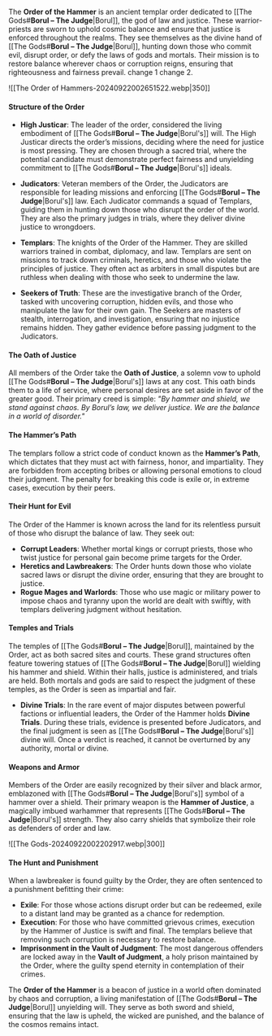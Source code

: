 The **Order of the Hammer** is an ancient templar order dedicated to [[The Gods#**Borul – The Judge**|Borul]], the god of law and justice. These warrior-priests are sworn to uphold cosmic balance and ensure that justice is enforced throughout the realms. They see themselves as the divine hand of [[The Gods#**Borul – The Judge**|Borul]], hunting down those who commit evil, disrupt order, or defy the laws of gods and mortals. Their mission is to restore balance wherever chaos or corruption reigns, ensuring that righteousness and fairness prevail. change 1 change 2.

![[The Order of Hammers-20240922002651522.webp|350]]

#### Structure of the Order

- **High Justicar**: The leader of the order, considered the living embodiment of [[The Gods#**Borul – The Judge**|Borul's]] will. The High Justicar directs the order’s missions, deciding where the need for justice is most pressing. They are chosen through a sacred trial, where the potential candidate must demonstrate perfect fairness and unyielding commitment to [[The Gods#**Borul – The Judge**|Borul's]] ideals.
    
- **Judicators**: Veteran members of the Order, the Judicators are responsible for leading missions and enforcing [[The Gods#**Borul – The Judge**|Borul's]] law. Each Judicator commands a squad of Templars, guiding them in hunting down those who disrupt the order of the world. They are also the primary judges in trials, where they deliver divine justice to wrongdoers.
    
- **Templars**: The knights of the Order of the Hammer. They are skilled warriors trained in combat, diplomacy, and law. Templars are sent on missions to track down criminals, heretics, and those who violate the principles of justice. They often act as arbiters in small disputes but are ruthless when dealing with those who seek to undermine the law.
    
- **Seekers of Truth**: These are the investigative branch of the Order, tasked with uncovering corruption, hidden evils, and those who manipulate the law for their own gain. The Seekers are masters of stealth, interrogation, and investigation, ensuring that no injustice remains hidden. They gather evidence before passing judgment to the Judicators.
    

#### The Oath of Justice

All members of the Order take the **Oath of Justice**, a solemn vow to uphold [[The Gods#**Borul – The Judge**|Borul's]] laws at any cost. This oath binds them to a life of service, where personal desires are set aside in favor of the greater good. Their primary creed is simple: _"By hammer and shield, we stand against chaos. By Borul’s law, we deliver justice. We are the balance in a world of disorder."_

#### The Hammer’s Path

The templars follow a strict code of conduct known as the **Hammer’s Path**, which dictates that they must act with fairness, honor, and impartiality. They are forbidden from accepting bribes or allowing personal emotions to cloud their judgment. The penalty for breaking this code is exile or, in extreme cases, execution by their peers.

#### Their Hunt for Evil

The Order of the Hammer is known across the land for its relentless pursuit of those who disrupt the balance of law. They seek out:

- **Corrupt Leaders**: Whether mortal kings or corrupt priests, those who twist justice for personal gain become prime targets for the Order.
- **Heretics and Lawbreakers**: The Order hunts down those who violate sacred laws or disrupt the divine order, ensuring that they are brought to justice.
- **Rogue Mages and Warlords**: Those who use magic or military power to impose chaos and tyranny upon the world are dealt with swiftly, with templars delivering judgment without hesitation.

#### Temples and Trials

The temples of [[The Gods#**Borul – The Judge**|Borul]], maintained by the Order, act as both sacred sites and courts. These grand structures often feature towering statues of [[The Gods#**Borul – The Judge**|Borul]] wielding his hammer and shield. Within their halls, justice is administered, and trials are held. Both mortals and gods are said to respect the judgment of these temples, as the Order is seen as impartial and fair.

- **Divine Trials**: In the rare event of major disputes between powerful factions or influential leaders, the Order of the Hammer holds **Divine Trials**. During these trials, evidence is presented before Judicators, and the final judgment is seen as [[The Gods#**Borul – The Judge**|Borul's]] divine will. Once a verdict is reached, it cannot be overturned by any authority, mortal or divine.

#### Weapons and Armor

Members of the Order are easily recognized by their silver and black armor, emblazoned with [[The Gods#**Borul – The Judge**|Borul's]] symbol of a hammer over a shield. Their primary weapon is the **Hammer of Justice**, a magically imbued warhammer that represents [[The Gods#**Borul – The Judge**|Borul's]] strength. They also carry shields that symbolize their role as defenders of order and law.

![[The Gods-20240922002202917.webp|300]]

#### The Hunt and Punishment

When a lawbreaker is found guilty by the Order, they are often sentenced to a punishment befitting their crime:

- **Exile**: For those whose actions disrupt order but can be redeemed, exile to a distant land may be granted as a chance for redemption.
- **Execution**: For those who have committed grievous crimes, execution by the Hammer of Justice is swift and final. The templars believe that removing such corruption is necessary to restore balance.
- **Imprisonment in the Vault of Judgment**: The most dangerous offenders are locked away in the **Vault of Judgment**, a holy prison maintained by the Order, where the guilty spend eternity in contemplation of their crimes.

The **Order of the Hammer** is a beacon of justice in a world often dominated by chaos and corruption, a living manifestation of [[The Gods#**Borul – The Judge**|Borul]] unyielding will. They serve as both sword and shield, ensuring that the law is upheld, the wicked are punished, and the balance of the cosmos remains intact.